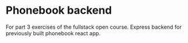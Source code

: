 # Phonebook backend

For part 3 exercises of the fullstack open course. Express backend for previously built phonebook react app.
